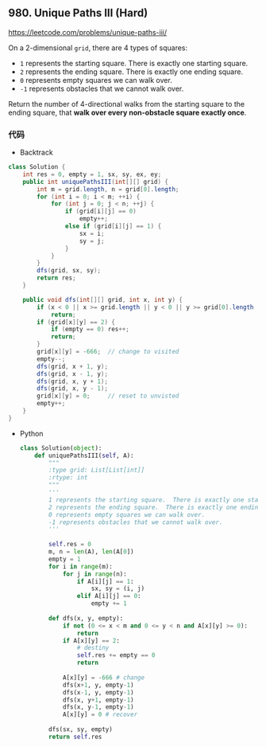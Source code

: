 ## 980. Unique Paths III (Hard)

https://leetcode.com/problems/unique-paths-iii/

On a 2-dimensional `grid`, there are 4 types of squares:

- `1` represents the starting square. There is exactly one starting square.
- `2` represents the ending square. There is exactly one ending square.
- `0` represents empty squares we can walk over.
- `-1` represents obstacles that we cannot walk over.

Return the number of 4-directional walks from the starting square to the ending square, that **walk over every non-obstacle square exactly once**.

### 代码

- Backtrack

```java
class Solution {
    int res = 0, empty = 1, sx, sy, ex, ey;
    public int uniquePathsIII(int[][] grid) {
        int m = grid.length, n = grid[0].length;
        for (int i = 0; i < m; ++i) {
            for (int j = 0; j < n; ++j) {
                if (grid[i][j] == 0) 
                    empty++;
                else if (grid[i][j] == 1) {
                    sx = i;
                    sy = j;
                }
            }
        }
        dfs(grid, sx, sy);
        return res;
    }

    public void dfs(int[][] grid, int x, int y) {
        if (x < 0 || x >= grid.length || y < 0 || y >= grid[0].length || grid[x][y] < 0)
            return;
        if (grid[x][y] == 2) {
            if (empty == 0) res++;
            return;
        }
        grid[x][y] = -666;	// change to visited
        empty--;
        dfs(grid, x + 1, y);
        dfs(grid, x - 1, y);
        dfs(grid, x, y + 1);
        dfs(grid, x, y - 1);
        grid[x][y] = 0;		// reset to unvisted
        empty++;
    }
}

```

- Python

  ```python
  class Solution(object):
      def uniquePathsIII(self, A):
          """
          :type grid: List[List[int]]
          :rtype: int
          """
          '''
          1 represents the starting square.  There is exactly one starting square.
          2 represents the ending square.  There is exactly one ending square.
          0 represents empty squares we can walk over.
          -1 represents obstacles that we cannot walk over.
          '''
          
          self.res = 0
          m, n = len(A), len(A[0])
          empty = 1
          for i in range(m):
              for j in range(n):
                  if A[i][j] == 1:
                      sx, sy = (i, j)
                  elif A[i][j] == 0:
                      empty += 1
          
          def dfs(x, y, empty):
              if not (0 <= x < m and 0 <= y < n and A[x][y] >= 0):
                  return 
              if A[x][y] == 2:
                  # destiny
                  self.res += empty == 0
                  return
              
              A[x][y] = -666 # change
              dfs(x+1, y, empty-1)
              dfs(x-1, y, empty-1)
              dfs(x, y+1, empty-1)
              dfs(x, y-1, empty-1)
              A[x][y] = 0 # recover
              
          dfs(sx, sy, empty)
          return self.res
  ```

  
